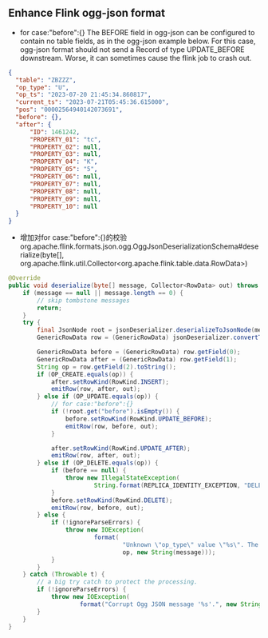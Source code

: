## Enhance  Flink ogg-json format
- for case:"before":{}
The BEFORE field in ogg-json can be configured to contain no table fields, as in the ogg-json example below.
For this case, ogg-json format should not send a Record of type UPDATE_BEFORE downstream.
Worse, it can sometimes cause the flink job to crash out.
```json
{
  "table": "ZBZZZ",
  "op_type": "U",
  "op_ts": "2023-07-20 21:45:34.860817",
  "current_ts": "2023-07-21T05:45:36.615000",
  "pos": "00002564940142073691",
  "before": {},
  "after": {
      "ID": 1461242,
      "PROPERTY_01": "tc",
      "PROPERTY_02": null,
      "PROPERTY_03": null,
      "PROPERTY_04": "K",
      "PROPERTY_05": "5",
      "PROPERTY_06": null,
      "PROPERTY_07": null,
      "PROPERTY_08": null,
      "PROPERTY_09": null,
      "PROPERTY_10": null
  }
}
```

- 增加对for case:"before":{}的校验
org.apache.flink.formats.json.ogg.OggJsonDeserializationSchema#deserialize(byte[], org.apache.flink.util.Collector<org.apache.flink.table.data.RowData>)
``` java
@Override
public void deserialize(byte[] message, Collector<RowData> out) throws IOException {
    if (message == null || message.length == 0) {
        // skip tombstone messages
        return;
    }
    try {
        final JsonNode root = jsonDeserializer.deserializeToJsonNode(message);
        GenericRowData row = (GenericRowData) jsonDeserializer.convertToRowData(root);

        GenericRowData before = (GenericRowData) row.getField(0);
        GenericRowData after = (GenericRowData) row.getField(1);
        String op = row.getField(2).toString();
        if (OP_CREATE.equals(op)) {
            after.setRowKind(RowKind.INSERT);
            emitRow(row, after, out);
        } else if (OP_UPDATE.equals(op)) {
            // for case:"before":{}
            if (!root.get("before").isEmpty()) {
                before.setRowKind(RowKind.UPDATE_BEFORE);
                emitRow(row, before, out);
            }

            after.setRowKind(RowKind.UPDATE_AFTER);
            emitRow(row, after, out);
        } else if (OP_DELETE.equals(op)) {
            if (before == null) {
                throw new IllegalStateException(
                        String.format(REPLICA_IDENTITY_EXCEPTION, "DELETE"));
            }
            before.setRowKind(RowKind.DELETE);
            emitRow(row, before, out);
        } else {
            if (!ignoreParseErrors) {
                throw new IOException(
                        format(
                                "Unknown \"op_type\" value \"%s\". The Ogg JSON message is '%s'",
                                op, new String(message)));
            }
        }
    } catch (Throwable t) {
        // a big try catch to protect the processing.
        if (!ignoreParseErrors) {
            throw new IOException(
                    format("Corrupt Ogg JSON message '%s'.", new String(message)), t);
        }
    }
}

```
